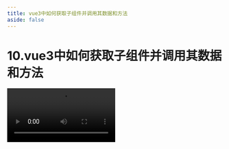 ```yaml
---
title: vue3中如何获取子组件并调用其数据和方法
aside: false
---
```


# 10.vue3中如何获取子组件并调用其数据和方法

<video autoplay src="http://qn.chinavanes.com/interview/vue-interview/10.vue3中如何获取子组件并调用其数据和方法.mp4" controls controlsList="nodownload" width="50%"/>

